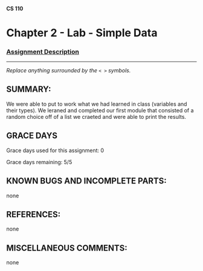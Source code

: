 #### CS 110
# Chapter 2 - Lab - Simple Data

### [Assignment Description](https://docs.google.com/document/d/1FEJtyCAl-Vev8L4LBngNbdDVhudky6W-SqmpRh4ngTI/edit?usp=sharing)

***

_Replace anything surrounded by the `< >` symbols._

## SUMMARY:
 We were able to put to work what we had learned in class (variables and their types). We leraned and completed our first module that consisted of a random choice off of a list we craeted and were able to print the results. 

## GRACE DAYS
Grace days used for this assignment: 0

Grace days remaining: 5/5

## KNOWN BUGS AND INCOMPLETE PARTS:
none

## REFERENCES:
none

## MISCELLANEOUS COMMENTS:
 none
